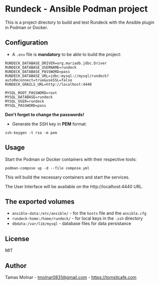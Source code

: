 # Rundeck - Ansible Podman project

This is a project directory to build and test Rundeck with the Ansible plugin in Podman or Docker.

## Configuration

- A `.env` file is **mandatory** to be able to build the project:

``` 
RUNDECK_DATABASE_DRIVER=org.mariadb.jdbc.Driver
RUNDECK_DATABASE_USERNAME=rundeck
RUNDECK_DATABASE_PASSWORD=pass
RUNDECK_DATABASE_URL=jdbc:mysql://mysql/rundeck?autoReconnect=true&useSSL=false
RUNDECK_GRAILS_URL=http://localhost:4440

MYSQL_ROOT_PASSWORD=root
MYSQL_DATABASE=rundeck
MYSQL_USER=rundeck
MYSQL_PASSWORD=pass
```

**Don't forget to change the passwords!**

- Generate the SSH key in **PEM** format:

```
ssh-keygen -t rsa -m pem
```

## Usage

Start the Podman or Docker containers with their respective tools:

```
podman-compose up -d --file compose.yml
```

This will build the necessary containers and start the services.

The User Interface will be available on the http://localhost:4440 URL.

## The exported volumes

- `ansible-data:/etc/ansible/` - for the `hosts` file and the `ansible.cfg`
- `rundeck-home:/home/rundeck/` - for local keys in the `.ssh` directory
- `dbdata:/var/lib/mysql` - database files for data persistance

## License

MIT

## Author

Tamas Molnar - tmolnar0831@gmail.com - https://tomsitcafe.com